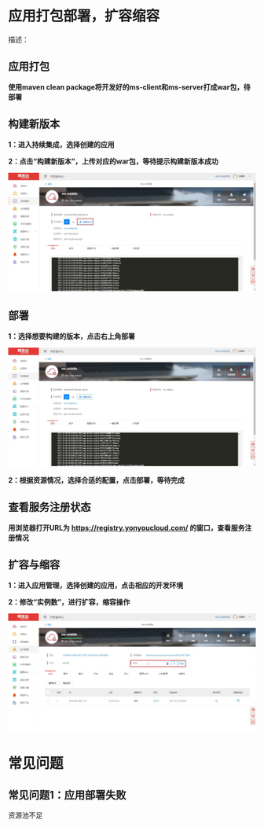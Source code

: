 # 应用打包部署，扩容缩容

描述：
## 应用打包

**使用maven clean package将开发好的ms-client和ms-server打成war包，待部署**

## 构建新版本

**1：进入持续集成，选择创建的应用**

**2：点击“构建新版本”，上传对应的war包，等待提示构建新版本成功**

![](image/yy5.jpg)

## 部署

**1：选择想要构建的版本，点击右上角部署**

![](image/yy4.jpg)

**2：根据资源情况，选择合适的配置，点击部署，等待完成**

## 查看服务注册状态

**用浏览器打开URL为 https://registry.yonyoucloud.com/ 的窗口，查看服务注册情况**

## 扩容与缩容
**1：进入应用管理，选择创建的应用，点击相应的开发环境**

**2：修改“实例数”，进行扩容，缩容操作**

![](image/yy3.jpg)

# 常见问题

## 常见问题1：应用部署失败

资源池不足
